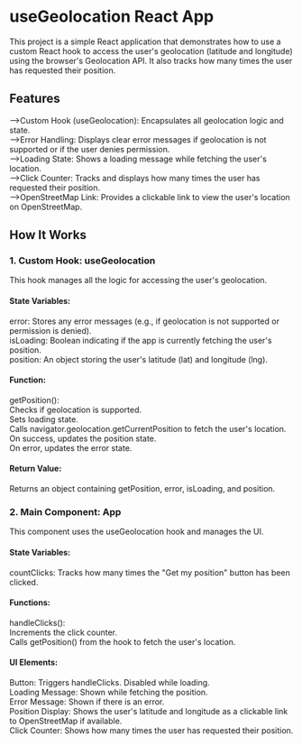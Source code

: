# useGeolocation React App
  This project is a simple React application that demonstrates how to use a custom React hook to access the user's geolocation (latitude and longitude) using the browser's Geolocation API. 
  It also tracks how many times the user has requested their position.
## Features
  -->Custom Hook (useGeolocation): Encapsulates all geolocation logic and state.  
  -->Error Handling: Displays clear error messages if geolocation is not supported or if the user denies permission.  
  -->Loading State: Shows a loading message while fetching the user's location.  
  -->Click Counter: Tracks and displays how many times the user has requested their position.  
  -->OpenStreetMap Link: Provides a clickable link to view the user's location on OpenStreetMap.    

## How It Works
### 1. Custom Hook: useGeolocation
  This hook manages all the logic for accessing the user's geolocation.  

#### State Variables:
  error: Stores any error messages (e.g., if geolocation is not supported or permission is denied).    
  isLoading: Boolean indicating if the app is currently fetching the user's position.    
  position: An object storing the user's latitude (lat) and longitude (lng).    
#### Function:
  getPosition():  
  Checks if geolocation is supported.   
  Sets loading state.  
  Calls navigator.geolocation.getCurrentPosition to fetch the user's location.   
  On success, updates the position state.  
  On error, updates the error state.   

#### Return Value:  
 Returns an object containing getPosition, error, isLoading, and position.  
### 2. Main Component: App
 This component uses the useGeolocation hook and manages the UI.  
#### State Variables:   
 countClicks: Tracks how many times the "Get my position" button has been clicked.  
#### Functions:  
 handleClicks():  
 Increments the click counter.  
 Calls getPosition() from the hook to fetch the user's location.  
#### UI Elements:
  Button: Triggers handleClicks. Disabled while loading.  
  Loading Message: Shown while fetching the position.  
  Error Message: Shown if there is an error.  
  Position Display: Shows the user's latitude and longitude as a clickable link to OpenStreetMap if available.  
  Click Counter: Shows how many times the user has requested their position.   
